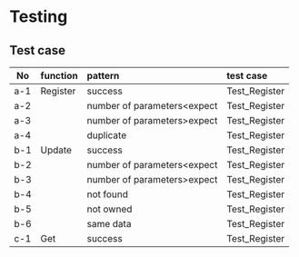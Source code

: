 # Testing

## Test case

|No|function|pattern|test case|
|---|:--|:--|:--|
|a-1|Register|success|Test_Register|
|a-2||number of parameters<expect|Test_Register|
|a-3||number of parameters>expect|Test_Register|
|a-4||duplicate|Test_Register|
|b-1|Update|success|Test_Register|
|b-2||number of parameters<expect|Test_Register|
|b-3||number of parameters>expect|Test_Register|
|b-4||not found|Test_Register|
|b-5||not owned|Test_Register|
|b-6||same data|Test_Register|
|c-1|Get|success|Test_Register

